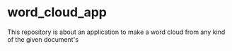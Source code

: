 # word_cloud_app
This repository is about an application to make a word cloud from any kind of the given document's

